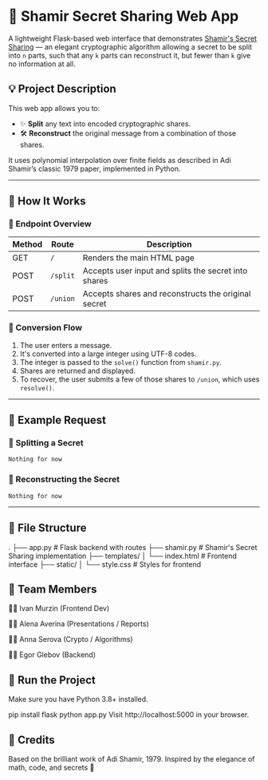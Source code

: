 # 🔐 Shamir Secret Sharing Web App

A lightweight Flask-based web interface that demonstrates [Shamir's Secret Sharing](https://en.wikipedia.org/wiki/Shamir%27s_Secret_Sharing) — an elegant cryptographic algorithm allowing a secret to be split into `n` parts, such that any `k` parts can reconstruct it, but fewer than `k` give no information at all.

## 💡 Project Description

This web app allows you to:
- ✨ **Split** any text into encoded cryptographic shares.
- 🛠️ **Reconstruct** the original message from a combination of those shares.

It uses polynomial interpolation over finite fields as described in Adi Shamir’s classic 1979 paper, implemented in Python.

---

## 🧪 How It Works

### 🔸 Endpoint Overview

| Method | Route      | Description                            |
|--------|------------|----------------------------------------|
| GET    | `/`        | Renders the main HTML page             |
| POST   | `/split`   | Accepts user input and splits the secret into shares |
| POST   | `/union`   | Accepts shares and reconstructs the original secret |

### 🔸 Conversion Flow

1. The user enters a message.
2. It's converted into a large integer using UTF-8 codes.
3. The integer is passed to the `solve()` function from `shamir.py`.
4. Shares are returned and displayed.
5. To recover, the user submits a few of those shares to `/union`, which uses `resolve()`.

---

## 🧠 Example Request

### 🔸 Splitting a Secret

    Nothing for now

### 🔸 Reconstructing the Secret

    Nothing for now
---

## 🧩 File Structure
.
├── app.py         # Flask backend with routes
├── shamir.py      # Shamir's Secret Sharing implementation
├── templates/
│   └── index.html # Frontend interface
├── static/
│   └── style.css # Styles for frontend


## 👥 Team Members
🧑‍💻 Ivan Murzin (Frontend Dev)

🧑‍💻 Alena Averina (Presentations / Reports)

🧑‍💻 Anna Serova (Crypto / Algorithms)

🧑‍💻 Egor Glebov (Backend)


## 🚀 Run the Project
Make sure you have Python 3.8+ installed.

pip install flask
python app.py
Visit http://localhost:5000 in your browser.

## 🔐 Credits
Based on the brilliant work of Adi Shamir, 1979. Inspired by the elegance of math, code, and secrets 🖤
